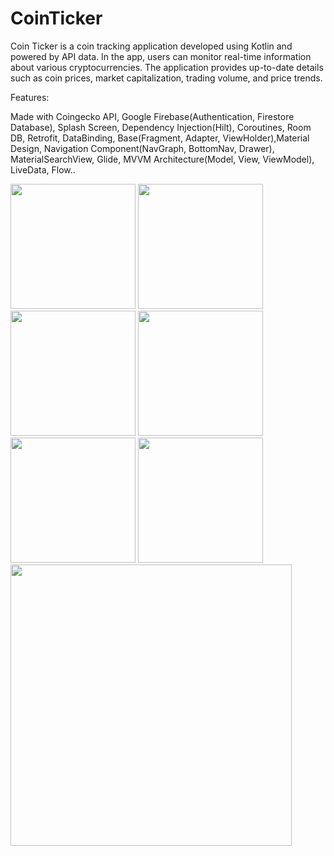 # CoinTicker

Coin Ticker is a coin tracking application developed using Kotlin and powered by API data. In the app, users can monitor real-time 
information about various cryptocurrencies. The application provides up-to-date details such as coin prices, market capitalization, 
trading volume, and price trends.


Features: 

Made with Coingecko API, Google Firebase(Authentication, Firestore Database), Splash Screen, Dependency Injection(Hilt),
Coroutines, Room DB, Retrofit, DataBinding, Base(Fragment, Adapter, ViewHolder),Material Design, Navigation Component(NavGraph, BottomNav, Drawer), 
MaterialSearchView, Glide, MVVM Architecture(Model, View, ViewModel), LiveData, Flow..

<img width="200" src="https://github.com/busramacak/CoinTicker/assets/115944594/d53ac4be-16bb-4fb3-b946-cd68967ddfa5" />
<img width="200" src="https://github.com/busramacak/CoinTicker/assets/115944594/1d6f27b9-d9db-4047-b9ba-6aefbd9a9017" />
<img width="200" src="https://github.com/busramacak/CoinTicker/assets/115944594/839df965-618e-4692-b4d1-6ec8297c6569" />
<img width="200" src="https://github.com/busramacak/CoinTicker/assets/115944594/4748839d-90df-4776-a455-597e56b1038e" />
<img width="200" src="https://github.com/busramacak/CoinTicker/assets/115944594/3d3f7ce6-05e3-4c88-b627-b9b57c74775a" />
<img width="200" src="https://github.com/busramacak/CoinTicker/assets/115944594/a2443aa1-19ea-45a3-8d39-7b3f31749d6a" />

<img width="450" src="https://github.com/busramacak/CoinTicker/assets/115944594/5ae8312c-0df9-4cf1-9bc0-4d273c68f45f" />

